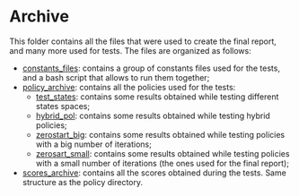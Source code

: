 # Archive
This folder contains all the files that were used to create the final report, and many more used for tests. The files are organized as follows:
- [constants_files](./constants_files/): contains a group of constants files used for the tests, and a bash script that allows to run them together;
- [policy_archive](./policy_archive/): contains all the policies used for the tests:
  - [test_states](./policy_archive/test_states/): contains some results obtained while testing different states spaces;
  - [hybrid_pol](./policy_archive/hybrid_pol/): contains some results obtained while testing hybrid policies;
  - [zerostart_big](./policy_archive/zerostart_big/): contains some results obtained while testing policies with a big number of iterations;
  - [zerosart_small](./policy_archive/zerostart_small/): contains some results obtained while testing policies with a small number of iterations (the ones used for the final report);
- [scores_archive](./scores_archive/): contains all the scores obtained during the tests. Same structure as the policy directory.
